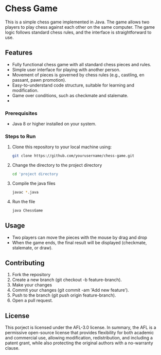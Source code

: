 # Chess Game

This is a simple chess game implemented in Java. The game allows two players to play chess against each other on the same computer. The game logic follows standard chess rules, and the interface is straightforward to use. 

## Features
- Fully functional chess game with all standard chess pieces and rules.
- Simple user interface for playing with another person.
- Movement of pieces is governed by chess rules (e.g., castling, en passant, pawn promotion).
- Easy-to-understand code structure, suitable for learning and modification.
- Game over conditions, such as checkmate and stalemate.
- 
### Prerequisites
- Java 8 or higher installed on your system.

### Steps to Run
1. Clone this repository to your local machine using:
   ```bash
   git clone https://github.com/yourusername/chess-game.git
   ```
2. Change the directory to the project directory
   ```bash
   cd 'project directory
   ```
3. Compile the java files
   ```bash
   javac *.java
   ```
4. Run the file
   ```bash
   java ChessGame
   ```
## Usage
- Two players can move the pieces with the mouse by drag and drop
- When the game ends, the final result will be displayed (checkmate, stalemate, or draw).

## Contributing
1. Fork the repository
2. Create a new branch (git checkout -b feature-branch).
3. Make your changes
4. Commit your changes (git commit -am 'Add new feature').
5. Push to the branch (git push origin feature-branch).
6. Open a pull request.

## License 
This porject is licensed under the AFL-3.0 license. 
In summary, the AFL is a permissive open-source license that provides flexibility for both academic and commercial use, allowing modification, redistribution, and including a patent grant, while also protecting the original authors with a no-warranty clause.
